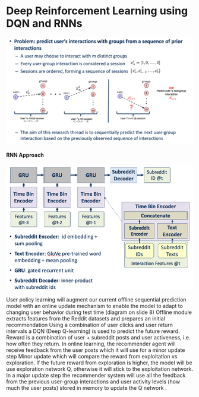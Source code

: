 # Deep Reinforcement Learning using DQN and RNNs
![Group Interaction](/images/groupInteraction.png)

#### RNN Approach
![RNN](/images/RNN.png)

User policy learning will augment our current offline sequential prediction model with an online update mechanism to enable the model to adapt to changing user behavior during test time (diagram on slide 8)
Offline module extracts features from the Reddit datasets and prepares an initial recommendation
Using a combination of user clicks and user return intervals a DQN (Deep Q-learning) is used to predict the future reward.
Reward is a combination of user + subreddit posts and user activeness, i.e. how often they return.
In online learning, the recommender agent will receive feedback from the user posts which it will use for a minor update step 
Minor update which will compare the reward from exploitation vs exploration.
If the future reward from exploration is higher, the model will be use exploration network Q, otherwise it will stick to the exploitation network. 
In a major update step the recommender system will use all the feedback from the previous user-group interactions and user activity levels (how much the user posts) stored in memory to update the Q network .

